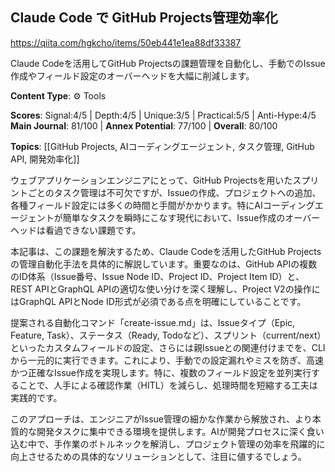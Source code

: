 ## Claude Code で GitHub Projects管理効率化

https://qiita.com/hgkcho/items/50eb441e1ea88df33387

Claude Codeを活用してGitHub Projectsの課題管理を自動化し、手動でのIssue作成やフィールド設定のオーバーヘッドを大幅に削減します。

**Content Type**: ⚙️ Tools

**Scores**: Signal:4/5 | Depth:4/5 | Unique:3/5 | Practical:5/5 | Anti-Hype:4/5
**Main Journal**: 81/100 | **Annex Potential**: 77/100 | **Overall**: 80/100

**Topics**: [[GitHub Projects, AIコーディングエージェント, タスク管理, GitHub API, 開発効率化]]

ウェブアプリケーションエンジニアにとって、GitHub Projectsを用いたスプリントごとのタスク管理は不可欠ですが、Issueの作成、プロジェクトへの追加、各種フィールド設定には多くの時間と手間がかかります。特にAIコーディングエージェントが簡単なタスクを瞬時にこなす現代において、Issue作成のオーバーヘッドは看過できない課題です。

本記事は、この課題を解決するため、Claude Codeを活用したGitHub Projectsの管理自動化手法を具体的に解説しています。重要なのは、GitHub APIの複数のID体系（Issue番号、Issue Node ID、Project ID、Project Item ID）と、REST APIとGraphQL APIの適切な使い分けを深く理解し、Project V2の操作にはGraphQL APIとNode ID形式が必須である点を明確にしていることです。

提案される自動化コマンド「create-issue.md」は、Issueタイプ（Epic, Feature, Task）、ステータス（Ready, Todoなど）、スプリント（current/next）といったカスタムフィールドの設定、さらには親Issueとの関連付けまでを、CLIから一元的に実行できます。これにより、手動での設定漏れやミスを防ぎ、高速かつ正確なIssue作成を実現します。特に、複数のフィールド設定を並列実行することで、人手による確認作業（HITL）を減らし、処理時間を短縮する工夫は実践的です。

このアプローチは、エンジニアがIssue管理の細かな作業から解放され、より本質的な開発タスクに集中できる環境を提供します。AIが開発プロセスに深く食い込む中で、手作業のボトルネックを解消し、プロジェクト管理の効率を飛躍的に向上させるための具体的なソリューションとして、注目に値するでしょう。